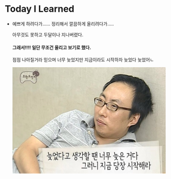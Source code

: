 # Today I Learned

- 예쁘게 하려다가......
  정리해서 깔끔하게 올리려다가.....

  아무것도 못하고 두달이나 지나버렸다. 

  #### 그래서!!!! 일단 무조건 올리고 보기로 했다.

  점점 나아질거라 믿으며 너무 늦었지만 지금이라도 시작하자 늦었다 늦었어ㄴ

  ![NaverBlog_20160428_155315_03-16461444751332](assets/명수옹.jpg)

